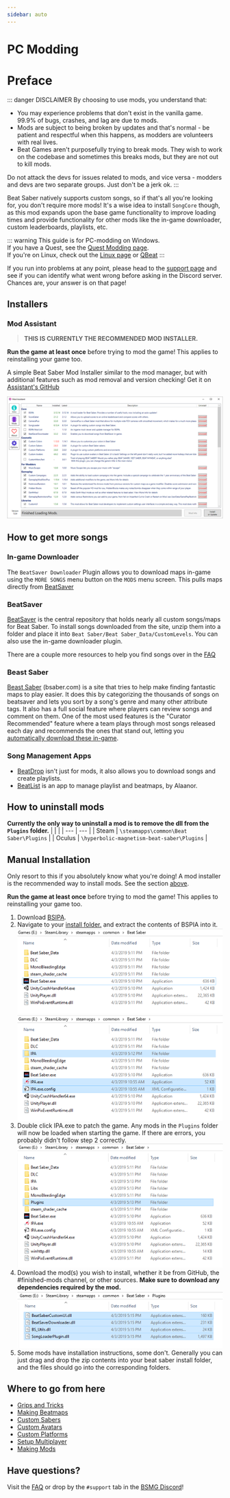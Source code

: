 ```yaml
---
sidebar: auto
---
```

# PC Modding
# Preface

::: danger DISCLAIMER
By choosing to use mods, you understand that:
- You may experience problems that don't exist in the vanilla game. 99.9% of bugs, crashes, and lag are due to mods.
- Mods are subject to being broken by updates and that's normal - be patient and respectful when this happens, as modders are volunteers with real lives.
- Beat Games aren't purposefully trying to break mods. They wish to work on the codebase and sometimes this breaks mods, but they are not out to kill mods.

Do not attack the devs for issues related to mods, and vice versa - modders and devs are two separate groups. Just don't be a jerk ok.
:::

Beat Saber natively supports custom songs, so if that's all you're looking for, you don't require more mods! It's a wise idea to install `SongCore` though, as this mod expands upon the base game functionality to improve loading times and provide functionality for other mods like the in-game downloader, custom leaderboards, playlists, etc.

::: warning
This guide is for PC-modding on Windows.  
If you have a Quest, see the [Quest Modding page](/quest-modding.md).  
If you're on Linux, check out the [Linux page](/modding/linux.md) or [QBeat](https://github.com/geefr/beatsaber-linux-goodies/blob/master/README.md)
:::

If you run into problems at any point, please head to the [support page](./support.md#1-4-no-mods-in-game) and see if you can identify what went wrong before asking in the Discord server. Chances are, your answer is on that page!

## Installers
### Mod Assistant
> **THIS IS CURRENTLY THE RECOMMENDED MOD INSTALLER.**

__**Run the game at least once**__ before trying to mod the game! This applies to reinstalling your game too. 

A simple Beat Saber Mod Installer similar to the mod manager, but with additional features such as mod removal and version checking! Get it on [Assistant's GitHub](https://github.com/Assistant/ModAssistant/releases/latest)

![ModAssistant](./images/beginners-guide/modassistant.png)

## How to get more songs
### In-game Downloader
The `BeatSaver Downloader` Plugin allows you to download maps in-game using the `MORE SONGS` menu button on the `MODS` menu screen. This pulls maps directly from [BeatSaver](https://beatsaver.com)

### BeatSaver
[BeatSaver](https://beatsaver.com) is the central repository that holds nearly all custom songs/maps for Beat Saber.
To install songs downloaded from the site, unzip them into a folder and place it into `Beat Saber/Beat Saber_Data/CustomLevels`.  You can also use the in-game downloader plugin.

There are a couple more resources to help you find songs over in the [FAQ](./faq.md#more-songs)

### Beast Saber
[Beast Saber](https://www.bsaber.com) (bsaber.com) is a site that tries to help make finding fantastic maps to play easier. It does this by categorizing the thousands of songs on beatsaver and lets you sort by a song's genre and many other attribute tags. It also has a full social feature where players can review songs and comment on them. One of the most used features is the "Curator Recommended" feature where a team plays through most songs released each day and recommends the ones that stand out, letting you [automatically download these in-game](https://bsaber.com/beatsync/).

### Song Management Apps
* [BeatDrop](https://bsaber.com/beatdrop/) isn't just for mods, it also allows you to download songs and create playlists. 
* [BeatList](https://github.com/Alaanor/beatlist) is an app to manage playlist and beatmaps, by Alaanor.

## How to uninstall mods
**Currently the only way to uninstall a mod is to remove the dll from the `Plugins` folder.**
|  |  |
| --- | --- |
| Steam | `\steamapps\common\Beat Saber\Plugins` |
| Oculus | `\hyperbolic-magnetism-beat-saber\Plugins` | 

## Manual Installation
Only resort to this if you absolutely know what you're doing! A mod installer is the recommended way to install mods. See the section [above](#installers).

**Run the game at least once** before trying to mod the game! This applies to reinstalling your game too. 

1. Download [BSIPA](https://github.com/beat-saber-modding-group/BeatSaber-IPA-Reloaded/releases).
2. Navigate to your [install folder.](/faq/install-folder.md) and extract the contents of BSPIA into it.
![Directory Clean](./images/beginners-guide/directory-clean.png "Directory Clean")
![Directory Ipa](./images/beginners-guide/directory-ipa.png "Directory Ipa")
3. Double click IPA.exe to patch the game. Any mods in the `Plugins` folder will now be loaded when starting the game. If there are errors, you probably didn't follow step 2 correctly.
![Directory Patched](./images/beginners-guide/directory-patched.png "Directory Patched")
4. Download the mod(s) you wish to install, whether it be from GitHub, the #finished-mods channel, or other sources. **Make sure to download any dependencies required by the mod.**
![Directory Plugins](./images/beginners-guide/directory-plugins.png "Directory Plugins")
5. Some mods have installation instructions, some don't. Generally you can just drag and drop the zip contents into your beat saber install folder, and the files should go into the corresponding folders. 

## Where to go from here
* [Grips and Tricks](./grips-and-tricks.md)
* [Making Beatmaps](/mapping/)
* [Custom Sabers](/models/custom-sabers.md)
* [Custom Avatars](/models/custom-avatars.md)
* [Custom Platforms](/models/custom-platforms.md)
* [Setup Multiplayer](https://bs.assistant.moe/Multiplayer/)
* [Making Mods](/modding/)

## Have questions?
Visit the [FAQ](/faq/) or drop by the `#support` tab in the [BSMG Discord](https://discord.gg/beatsabermods)!
